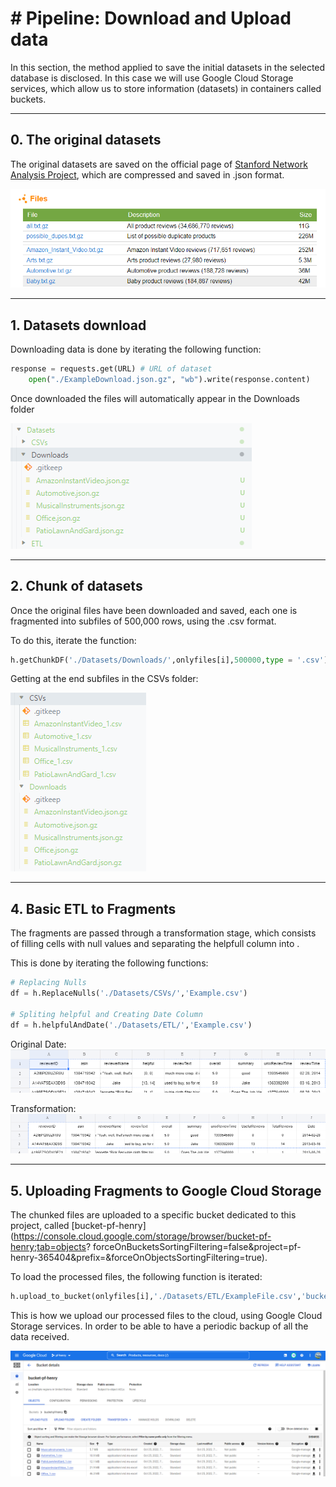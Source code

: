 # # Pipeline: Download and Upload data

In this section, the method applied to save the initial datasets in the selected database is disclosed. In this case we will use Google Cloud Storage services, which allow us to store information (datasets) in containers called buckets.
<hr>

## 0. The original datasets

The original datasets are saved on the official page of [Stanford Network Analysis Project](http://snap.stanford.edu/data/web-Amazon.html), which are compressed and saved in .json format.

![1666739501212](image/README/1666739501212.png)
<hr>

## 1. Datasets download

Downloading data is done by iterating the following function:

```python
response = requests.get(URL) # URL of dataset
    open("./ExampleDownload.json.gz", "wb").write(response.content)
```

Once downloaded the files will automatically appear in the Downloads folder

![1666741711947](image/README/1666741711947.png)
<hr>

## 2. Chunk of datasets

Once the original files have been downloaded and saved, each one is fragmented into subfiles of 500,000 rows, using the .csv format.

To do this, iterate the function:

```python
h.getChunkDF('./Datasets/Downloads/',onlyfiles[i],500000,type = '.csv')
```

Getting at the end subfiles in the CSVs folder:

![1666741984496](image/README/1666741984496.png)
<hr>

## 4. Basic ETL to Fragments

The fragments are passed through a transformation stage, which consists of filling cells with null values ​​and separating the helpfull column into .

This is done by iterating the following functions:<br>
```python
# Replacing Nulls
df = h.ReplaceNulls('./Datasets/CSVs/','Example.csv')

# Spliting helpful and Creating Date Column
df = h.helpfulAndDate('./Datasets/ETL/','Example.csv')
```
Original Date:<br>
![1666743887915](image/README/1666743887915.png)

Transformation:<br>
![1666743964876](image/README/1666743964876.png)
<hr>

## 5. Uploading Fragments to Google Cloud Storage

The chunked files are uploaded to a specific bucket dedicated to this project, called [bucket-pf-henry](https://console.cloud.google.com/storage/browser/bucket-pf-henry;tab=objects? forceOnBucketsSortingFiltering=false&project=pf-henry-365404&prefix=&forceOnObjectsSortingFiltering=true).

To load the processed files, the following function is iterated:

```python
h.upload_to_bucket(onlyfiles[i],'./Datasets/ETL/ExampleFile.csv','bucket-pf-henry')
```

This is how we upload our processed files to the cloud, using Google Cloud Storage services. In order to be able to have a periodic backup of all the data received.

![1666744457547](image/README/1666744457547.png)